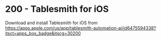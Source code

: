 # 200 - Tablesmith for iOS

Download and install Tablesmith for iOS from https://apps.apple.com/us/app/tablesmith-automation-ai/id6475594338?itsct=apps_box_badge&itscg=30200
